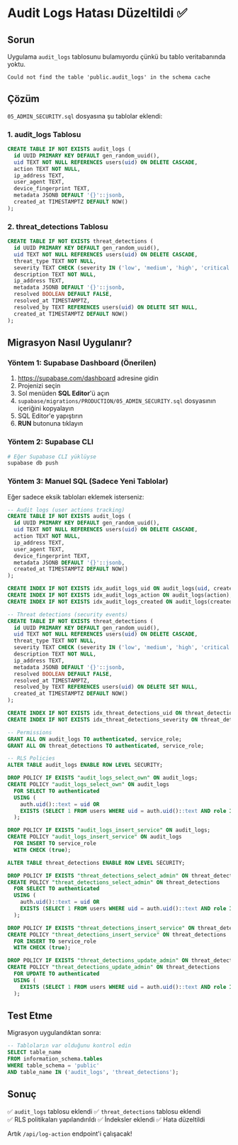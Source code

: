 # Audit Logs Hatası Düzeltildi ✅

## Sorun
Uygulama `audit_logs` tablosunu bulamıyordu çünkü bu tablo veritabanında yoktu.

```
Could not find the table 'public.audit_logs' in the schema cache
```

## Çözüm
`05_ADMIN_SECURITY.sql` dosyasına şu tablolar eklendi:

### 1. audit_logs Tablosu
```sql
CREATE TABLE IF NOT EXISTS audit_logs (
  id UUID PRIMARY KEY DEFAULT gen_random_uuid(),
  uid TEXT NOT NULL REFERENCES users(uid) ON DELETE CASCADE,
  action TEXT NOT NULL,
  ip_address TEXT,
  user_agent TEXT,
  device_fingerprint TEXT,
  metadata JSONB DEFAULT '{}'::jsonb,
  created_at TIMESTAMPTZ DEFAULT NOW()
);
```

### 2. threat_detections Tablosu
```sql
CREATE TABLE IF NOT EXISTS threat_detections (
  id UUID PRIMARY KEY DEFAULT gen_random_uuid(),
  uid TEXT NOT NULL REFERENCES users(uid) ON DELETE CASCADE,
  threat_type TEXT NOT NULL,
  severity TEXT CHECK (severity IN ('low', 'medium', 'high', 'critical')),
  description TEXT NOT NULL,
  ip_address TEXT,
  metadata JSONB DEFAULT '{}'::jsonb,
  resolved BOOLEAN DEFAULT FALSE,
  resolved_at TIMESTAMPTZ,
  resolved_by TEXT REFERENCES users(uid) ON DELETE SET NULL,
  created_at TIMESTAMPTZ DEFAULT NOW()
);
```

## Migrasyon Nasıl Uygulanır?

### Yöntem 1: Supabase Dashboard (Önerilen)
1. https://supabase.com/dashboard adresine gidin
2. Projenizi seçin
3. Sol menüden **SQL Editor**'ü açın
4. `supabase/migrations/PRODUCTION/05_ADMIN_SECURITY.sql` dosyasının içeriğini kopyalayın
5. SQL Editor'e yapıştırın
6. **RUN** butonuna tıklayın

### Yöntem 2: Supabase CLI
```bash
# Eğer Supabase CLI yüklüyse
supabase db push
```

### Yöntem 3: Manuel SQL (Sadece Yeni Tablolar)
Eğer sadece eksik tabloları eklemek isterseniz:

```sql
-- Audit logs (user actions tracking)
CREATE TABLE IF NOT EXISTS audit_logs (
  id UUID PRIMARY KEY DEFAULT gen_random_uuid(),
  uid TEXT NOT NULL REFERENCES users(uid) ON DELETE CASCADE,
  action TEXT NOT NULL,
  ip_address TEXT,
  user_agent TEXT,
  device_fingerprint TEXT,
  metadata JSONB DEFAULT '{}'::jsonb,
  created_at TIMESTAMPTZ DEFAULT NOW()
);

CREATE INDEX IF NOT EXISTS idx_audit_logs_uid ON audit_logs(uid, created_at DESC);
CREATE INDEX IF NOT EXISTS idx_audit_logs_action ON audit_logs(action);
CREATE INDEX IF NOT EXISTS idx_audit_logs_created ON audit_logs(created_at DESC);

-- Threat detections (security events)
CREATE TABLE IF NOT EXISTS threat_detections (
  id UUID PRIMARY KEY DEFAULT gen_random_uuid(),
  uid TEXT NOT NULL REFERENCES users(uid) ON DELETE CASCADE,
  threat_type TEXT NOT NULL,
  severity TEXT CHECK (severity IN ('low', 'medium', 'high', 'critical')),
  description TEXT NOT NULL,
  ip_address TEXT,
  metadata JSONB DEFAULT '{}'::jsonb,
  resolved BOOLEAN DEFAULT FALSE,
  resolved_at TIMESTAMPTZ,
  resolved_by TEXT REFERENCES users(uid) ON DELETE SET NULL,
  created_at TIMESTAMPTZ DEFAULT NOW()
);

CREATE INDEX IF NOT EXISTS idx_threat_detections_uid ON threat_detections(uid, resolved);
CREATE INDEX IF NOT EXISTS idx_threat_detections_severity ON threat_detections(severity, resolved);

-- Permissions
GRANT ALL ON audit_logs TO authenticated, service_role;
GRANT ALL ON threat_detections TO authenticated, service_role;

-- RLS Policies
ALTER TABLE audit_logs ENABLE ROW LEVEL SECURITY;

DROP POLICY IF EXISTS "audit_logs_select_own" ON audit_logs;
CREATE POLICY "audit_logs_select_own" ON audit_logs
  FOR SELECT TO authenticated
  USING (
    auth.uid()::text = uid OR
    EXISTS (SELECT 1 FROM users WHERE uid = auth.uid()::text AND role IN ('admin', 'management'))
  );

DROP POLICY IF EXISTS "audit_logs_insert_service" ON audit_logs;
CREATE POLICY "audit_logs_insert_service" ON audit_logs
  FOR INSERT TO service_role
  WITH CHECK (true);

ALTER TABLE threat_detections ENABLE ROW LEVEL SECURITY;

DROP POLICY IF EXISTS "threat_detections_select_admin" ON threat_detections;
CREATE POLICY "threat_detections_select_admin" ON threat_detections
  FOR SELECT TO authenticated
  USING (
    auth.uid()::text = uid OR
    EXISTS (SELECT 1 FROM users WHERE uid = auth.uid()::text AND role IN ('admin', 'management'))
  );

DROP POLICY IF EXISTS "threat_detections_insert_service" ON threat_detections;
CREATE POLICY "threat_detections_insert_service" ON threat_detections
  FOR INSERT TO service_role
  WITH CHECK (true);

DROP POLICY IF EXISTS "threat_detections_update_admin" ON threat_detections;
CREATE POLICY "threat_detections_update_admin" ON threat_detections
  FOR UPDATE TO authenticated
  USING (
    EXISTS (SELECT 1 FROM users WHERE uid = auth.uid()::text AND role IN ('admin', 'management'))
  );
```

## Test Etme
Migrasyon uygulandıktan sonra:

```sql
-- Tabloların var olduğunu kontrol edin
SELECT table_name 
FROM information_schema.tables 
WHERE table_schema = 'public' 
AND table_name IN ('audit_logs', 'threat_detections');
```

## Sonuç
✅ `audit_logs` tablosu eklendi
✅ `threat_detections` tablosu eklendi  
✅ RLS politikaları yapılandırıldı
✅ İndeksler eklendi
✅ Hata düzeltildi

Artık `/api/log-action` endpoint'i çalışacak!





